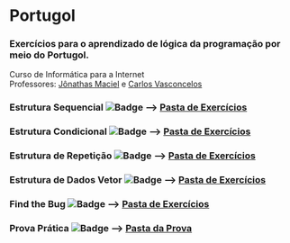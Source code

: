 # Portugol

### Exercícios para o aprendizado de lógica da programação por meio do Portugol.

Curso de Informática para a Internet <br>
Professores: <a href ="https://github.com/Jonathasmaciel">Jônathas Maciel</a> e <a href ="https://github.com/carloswvas">Carlos Vasconcelos</a>

### Estrutura Sequencial ![Badge](https://img.shields.io/static/v1?label=Exercicios&message=23&color=blue&style=?flat-square) --> <a href="https://github.com/carlos-vini/Portugol/tree/main/Estrutura%20Sequencial">Pasta de Exercícios</a>

### Estrutura Condicional ![Badge](https://img.shields.io/static/v1?label=Exercicios&message=20&color=yellow&style=?flat-square) --> <a href="https://github.com/carlos-vini/Portugol/tree/main/Estrutura%20Condicional">Pasta de Exercícios</a>

### Estrutura de Repetição ![Badge](https://img.shields.io/static/v1?label=Exercicios&message=19&color=success&style=?flat-square) --> <a href="https://github.com/carlos-vini/Portugol/tree/main/Estrutura%20de%20Repetição">Pasta de Exercícios</a>

### Estrutura de Dados Vetor ![Badge](https://img.shields.io/static/v1?label=Exercicios&message=13&color=purple&style=?flat-square) --> <a href="https://github.com/carlos-vini/Portugol/tree/main/Estrutura%20de%20Dados%20Vetor">Pasta de Exercícios</a>

### Find the Bug ![Badge](https://img.shields.io/static/v1?label=Exercicios&message=18&color=red&style=?flat-square) --> <a href="https://github.com/carlos-vini/Portugol/tree/main/Find%20the%20Bug">Pasta de Exercícios</a>

### Prova Prática ![Badge](https://img.shields.io/static/v1?label=Exercicios&message=1&color=brown&style=?flat-square) --> <a href="https://matias.ma/nsfw/">Pasta da Prova</a>

